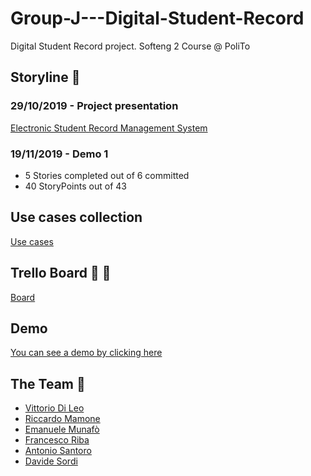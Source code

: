 # Group-J---Digital-Student-Record
Digital Student Record project. Softeng 2 Course @ PoliTo

## Storyline :triangular_flag_on_post:

### 29/10/2019 - Project presentation
[Electronic Student Record Management System](https://softeng.polito.it/courses/SE2/ESRMS.pdf)
### 19/11/2019 - Demo 1
- 5 Stories completed out of 6 committed
- 40 StoryPoints out of 43

## Use cases collection
[Use cases](https://github.com/sordinho/Group-J---Digital-Student-Record/tree/master/UseCases)
## Trello Board :memo: :pushpin:
[Board](https://trello.com/b/R01iRsVf)
## Demo
[You can see a demo by clicking here](http://softeng2.my.to)
## The Team :busts_in_silhouette: 
- [Vittorio Di Leo](https://github.com/VittorioDiLeo)
- [Riccardo Mamone](https://github.com/mmrichi)
- [Emanuele Munafò](https://github.com/Emmunaf)
- [Francesco Riba](https://github.com/Frenky95)
- [Antonio Santoro](https://github.com/anphetamina)
- [Davide Sordi](https://github.com/sordinho)
